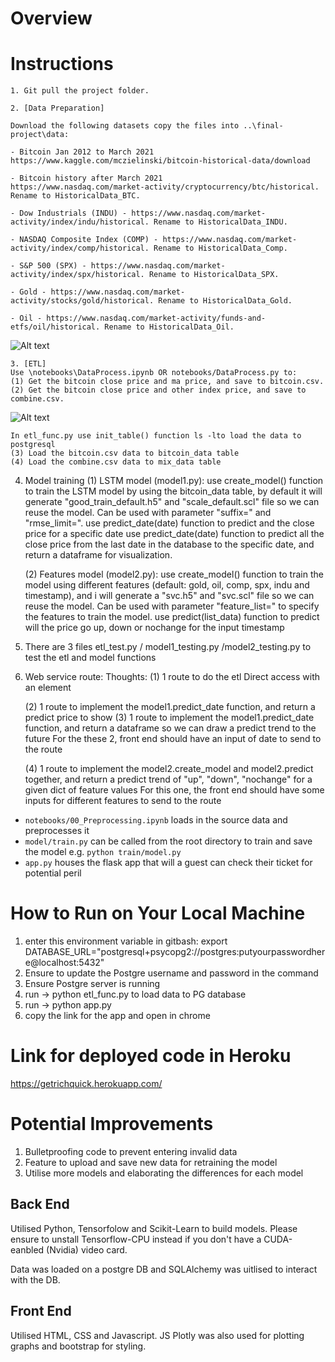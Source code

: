 # Overview

# Instructions

    1. Git pull the project folder. 

    2. [Data Preparation] 
    
    Download the following datasets copy the files into ..\final-project\data: 
    
    - Bitcoin Jan 2012 to March 2021
    https://www.kaggle.com/mczielinski/bitcoin-historical-data/download

    - Bitcoin history after March 2021 
    https://www.nasdaq.com/market-activity/cryptocurrency/btc/historical. Rename to HistoricalData_BTC. 

    - Dow Industrials (INDU) - https://www.nasdaq.com/market-activity/index/indu/historical. Rename to HistoricalData_INDU.

    - NASDAQ Composite Index (COMP) - https://www.nasdaq.com/market-activity/index/comp/historical. Rename to HistoricalData_Comp.

    - S&P 500 (SPX) - https://www.nasdaq.com/market-activity/index/spx/historical. Rename to HistoricalData_SPX. 

    - Gold - https://www.nasdaq.com/market-activity/stocks/gold/historical. Rename to HistoricalData_Gold. 

    - Oil - https://www.nasdaq.com/market-activity/funds-and-etfs/oil/historical. Rename to HistoricalData_Oil.

![Alt text](images/data.PNG?raw=true "features")

    
    3. [ETL] 
    Use \notebooks\DataProcess.ipynb OR notebooks/DataProcess.py to:
    (1) Get the bitcoin close price and ma price, and save to bitcoin.csv.
    (2) Get the bitcoin close price and other index price, and save to combine.csv.
    
![Alt text](images/data2.PNG?raw=true "features")  

    In etl_func.py use init_table() function ls -lto load the data to postgresql
    (3) Load the bitcoin.csv data to bitcoin_data table
    (4) Load the combine.csv data to mix_data table

4. Model training
    (1) LSTM model (model1.py):
        use create_model() function to train the LSTM model by using the bitcoin_data table, by default it will generate "good_train_default.h5" and "scale_default.scl" file so we can reuse the model. Can be used with parameter "suffix=<str>" and "rmse_limit=<int>".
        use predict_date(date) function to predict and the close price for a specific date
        use predict_date(date) function to predict all the close price from the last date in the database to the specific date, and return a dataframe for visualization.

    (2) Features model (model2.py):
        use create_model() function to train the model using different features (default: gold, oil, comp, spx, indu and timestamp), and i will generate a "svc.h5" and "svc.scl" file so we can reuse the model. Can be used with parameter "feature_list=<list>" to specify the features to train the model.
        use predict(list_data) function to predict will the price go up, down or nochange for the input timestamp

5. There are 3 files etl_test.py / model1_testing.py /model2_testing.py to test the etl and model functions

6. Web service route:
    Thoughts:
    (1) 1 route to do the etl
    Direct access with an <a> element

    (2) 1 route to implement the model1.predict_date function, and return a predict price to show
    (3) 1 route to implement the model1.predict_date function, and return a dataframe so we can draw a predict trend to the future
    For the these 2, front end should have an input of date to send to the route

    (4) 1 route to implement the model2.create_model and model2.predict together, and return a predict trend of "up", "down", "nochange" for a given dict of feature values
    For this one, the front end should have some inputs for different features to send to the route


* `notebooks/00_Preprocessing.ipynb` loads in the source data and preprocesses it
* `model/train.py` can be called from the root directory to train and save the model e.g. `python train/model.py`
* `app.py` houses the flask app that will a guest can check their ticket for potential peril


# How to Run on Your Local Machine

1. enter this environment variable in gitbash: export DATABASE_URL="postgresql+psycopg2://postgres:putyourpasswordhere@localhost:5432"
2. Ensure to update the Postgre username and password in the command
3. Ensure Postgre server is running
4. run -> python etl_func.py to load data to PG database
5. run -> python app.py
6. copy the link for the app and open in chrome


# Link for deployed code in Heroku

https://getrichquick.herokuapp.com/


# Potential Improvements

1. Bulletproofing code to prevent entering invalid data
2. Feature to upload and save new data for retraining the model
3. Utilise more models and elaborating the differences for each model


## Back End

Utilised Python, Tensorfolow and Scikit-Learn to build models. Please ensure to unstall Tensorflow-CPU instead if you don't have a CUDA-eanbled (Nvidia) video card.

Data was loaded on a postgre DB and SQLAlchemy was uitlised to interact with the DB.

## Front End

Utilised HTML, CSS and Javascript. JS Plotly was also used for plotting graphs and bootstrap for styling. 
